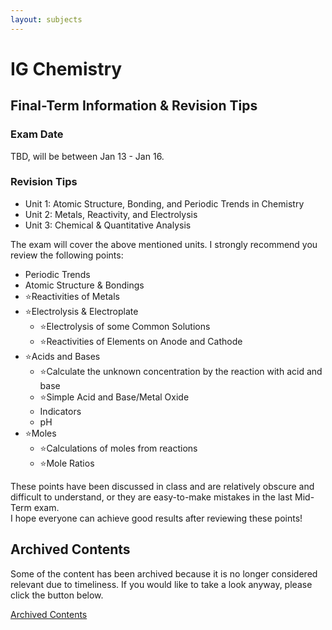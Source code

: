 ```yaml
---
layout: subjects
---
```



# IG Chemistry

## Final-Term Information & Revision Tips

### Exam Date
TBD, will be between Jan 13 - Jan 16.

### Revision Tips
- Unit 1: Atomic Structure, Bonding, and Periodic Trends in Chemistry
- Unit 2: Metals, Reactivity, and Electrolysis
- Unit 3: Chemical & Quantitative Analysis

The exam will cover the above mentioned units. I strongly recommend you review the following points:
- Periodic Trends
- Atomic Structure & Bondings
- ⭐️Reactivities of Metals
- ⭐️Electrolysis & Electroplate
    - ⭐️Electrolysis of some Common Solutions
    - ⭐️Reactivities of Elements on Anode and Cathode
- ⭐️Acids and Bases
    - ⭐️Calculate the unknown concentration by the reaction with acid and base
    - ⭐️Simple Acid and Base/Metal Oxide
    - Indicators
    - pH
- ⭐️Moles
    - ⭐️Calculations of moles from reactions
    - ⭐️Mole Ratios

These points have been discussed in class and are relatively obscure and difficult to understand, or they are easy-to-make mistakes in the last Mid-Term exam.  
I hope everyone can achieve good results after reviewing these points!

## Archived Contents
Some of the content has been archived because it is no longer considered relevant due to timeliness. If you would like to take a look anyway, please click the button below.

[Archived Contents](./archived.html)